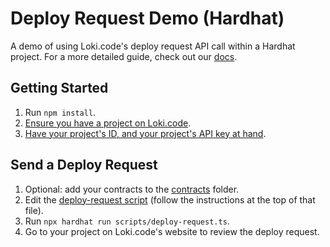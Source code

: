 # Deploy Request Demo (Hardhat)

A demo of using Loki.code's deploy request API call within a Hardhat project. For a more detailed guide, check out our [docs](https://docs.lokicode.app/make-a-deploy-request).

## Getting Started

1. Run `npm install`.
2. [Ensure you have a project on Loki.code](https://docs.lokicode.app/getting-started/how-to-create-a-new-project).
3. [Have your project's ID, and your project's API key at hand](https://docs.lokicode.app/make-a-deploy-request#step-1-generate-an-api-key).

## Send a Deploy Request

1. Optional: add your contracts to the [contracts](/contracts) folder.
2. Edit the [deploy-request script](scripts/deploy-request.ts) (follow the instructions at the top of that file).
3. Run `npx hardhat run scripts/deploy-request.ts`.
4. Go to your project on Loki.code's website to review the deploy request.
